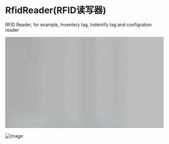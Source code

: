 # RfidReader(RFID读写器)
RFID Reader, for example, Inventery tag, Indentify tag and configration reader

![image](https://github.com/wnishuihan/RfidReader/blob/master/RfidReader/Gifs/1.splash.gif)

![image](https://github.com/wnishuihan/RfidReader/blob/master/RfidReader/Gifs/2.demo.gif)
